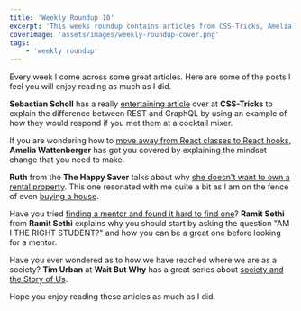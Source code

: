 ```yaml
---
title: 'Weekly Roundup 10'
excerpt: 'This weeks roundup contains articles from CSS-Tricks, Amelia Wattenberger, Ruth, Ramit Sethi and Wait but Why'
coverImage: 'assets/images/weekly-roundup-cover.png'
tags:
    - 'weekly roundup'
---
```


Every week I come across some great articles. Here are some of the posts I feel you will enjoy reading as much as I did.

**Sebastian Scholl** has a really [entertaining article](https://css-tricks.com/meeting-graphql-at-a-cocktail-mixer/) over at **CSS-Tricks** to explain the difference between REST and GraphQL by using an example of how they would respond if you met them at a cocktail mixer.

If you are wondering how to [move away from React classes to React hooks](https://wattenberger.com/blog/react-hooks), **Amelia Wattenberger** has got you covered by explaining the mindset change that you need to make.

**Ruth** from the **The Happy Saver** talks about why [she doesn't want to own a rental property](https://www.thehappysaver.com/blog/no-i-dont-want-a-rental-property-thank-you). This one resonated with me quite a bit as I am on the fence of even [buying a house](/blog/rent-buy-house).

Have you tried [finding a mentor and found it hard to find one](https://www.iwillteachyoutoberich.com/blog/hard-to-find-mentor-coach/)? **Ramit Sethi** from **Ramit Sethi** explains why you should start by asking the question "AM I THE RIGHT STUDENT?" and how you can be a great one before looking for a mentor.

Have you ever wondered as to how we have reached where we are as a society? **Tim Urban** at **Wait But Why** has a great series about [society and the Story of Us](https://waitbutwhy.com/2019/08/story-of-us.html).

Hope you enjoy reading these articles as much as I did.
